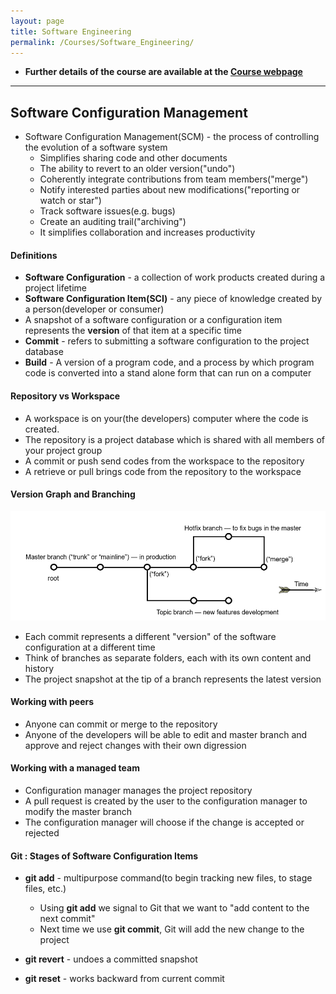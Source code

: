 ```yaml
---
layout: page
title: Software Engineering
permalink: /Courses/Software_Engineering/
---
```


- **Further details of the course are available at the [Course webpage](http://www.ece.rutgers.edu/~marsic/Teaching/SE/)**

<hr>

## Software Configuration Management

- Software Configuration Management(SCM) - the process of controlling the evolution of a software system
  - Simplifies sharing code and other documents
  - The ability to revert to an older version("undo")
  - Coherently integrate contributions from team members("merge")
  - Notify interested parties about new modifications("reporting or watch or star")
  - Track software issues(e.g. bugs)
  - Create an auditing trail("archiving")
  - It simplifies collaboration and increases productivity

#### Definitions

- **Software Configuration** - a collection of work products created during a project lifetime
- **Software Configuration Item(SCI)** - any piece of knowledge created by a person(developer or consumer)
- A snapshot of a software configuration or a configuration item represents the **version** of that item at a specific time
- **Commit** - refers to submitting a software configuration to the project database
- **Build** - A version of a program code, and a process by which program code is converted into a stand alone form that can run on a computer


#### Repository vs Workspace

- A workspace is on your(the developers) computer where the code is created.
- The repository is a project database which is shared with all members of your project group
- A commit or push send codes from the workspace to the repository
- A retrieve or pull brings code from the repository to the workspace

#### Version Graph and Branching

![Version Graph](/resources/images/software_engineering/project_diagram.PNG)

- Each commit represents a different "version" of the software configuration at a different time
- Think of branches as separate folders, each with its own content and history
- The project snapshot at the tip of a branch represents the latest version

#### Working with peers
- Anyone can commit or merge to the repository
- Anyone of the developers will be able to edit and master branch and approve and reject changes with their own digression

#### Working with a managed team
- Configuration manager manages the project repository
- A pull request is created by the user to the configuration manager to modify the master branch
- The configuration manager will choose if the change is accepted or rejected

#### Git : Stages of Software Configuration Items

- **git add** - multipurpose command(to begin tracking new files, to stage files, etc.)
  - Using **git add** we signal to Git that we want to "add content to the next commit"
  - Next time we use **git commit**, Git will add the new change to the project

- **git revert** - undoes a committed snapshot
- **git reset** - works backward from current commit

